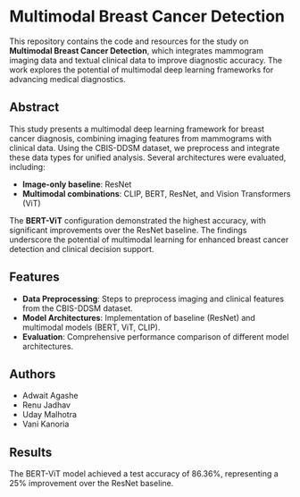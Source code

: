 # Multimodal Breast Cancer Detection

This repository contains the code and resources for the study on **Multimodal Breast Cancer Detection**, which integrates mammogram imaging data and textual clinical data to improve diagnostic accuracy. The work explores the potential of multimodal deep learning frameworks for advancing medical diagnostics.

## Abstract

This study presents a multimodal deep learning framework for breast cancer diagnosis, combining imaging features from mammograms with clinical data. Using the CBIS-DDSM dataset, we preprocess and integrate these data types for unified analysis. Several architectures were evaluated, including:

- **Image-only baseline**: ResNet
- **Multimodal combinations**: CLIP, BERT, ResNet, and Vision Transformers (ViT)

The **BERT-ViT** configuration demonstrated the highest accuracy, with significant improvements over the ResNet baseline. The findings underscore the potential of multimodal learning for enhanced breast cancer detection and clinical decision support.

## Features

- **Data Preprocessing**: Steps to preprocess imaging and clinical features from the CBIS-DDSM dataset.
- **Model Architectures**: Implementation of baseline (ResNet) and multimodal models (BERT, ViT, CLIP).
- **Evaluation**: Comprehensive performance comparison of different model architectures.

## Authors

- Adwait Agashe  
- Renu Jadhav  
- Uday Malhotra  
- Vani Kanoria  

## Results
The BERT-ViT model achieved a test accuracy of 86.36%, representing a 25% improvement over the ResNet baseline.
